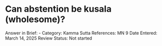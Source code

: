 # Can abstention be kusala (wholesome)?

Answer in Brief: -
 Category: Kamma
Sutta References: MN 9
Date Entered: March 14, 2025
Review Status: Not started